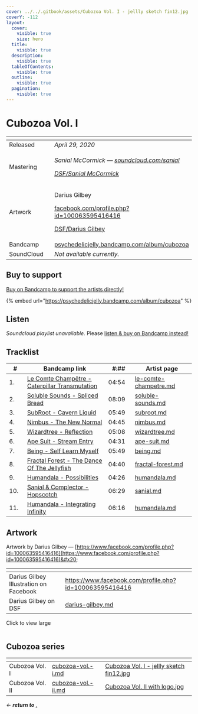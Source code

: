 ```yaml
---
cover: ../../.gitbook/assets/Cubozoa Vol. I - jellly sketch fin12.jpg
coverY: -112
layout:
  cover:
    visible: true
    size: hero
  title:
    visible: true
  description:
    visible: true
  tableOfContents:
    visible: true
  outline:
    visible: true
  pagination:
    visible: true
---
```


# Cubozoa Vol. I

<table data-header-hidden><thead><tr><th width="144"></th><th></th></tr></thead><tbody><tr><td>Released</td><td><em>April 29, 2020</em></td></tr><tr><td>Mastering</td><td><p><em>Sanial McCormick —</em> <a href="https://soundcloud.com/sanial"><em>soundcloud.com/sanial</em></a> </p><p><a href="../../artists/mastering/sanial-mccormick.md"><em>DSF/Sanial McCormick</em></a> </p></td></tr><tr><td>Artwork</td><td><p>Darius Gilbey </p><p><a href="https://www.facebook.com/profile.php?id=100063595416416">facebook.com/profile.php?id=100063595416416</a></p><p><a href="../../artists/graphic/darius-gilbey.md">DSF/Darius Gilbey</a> </p></td></tr><tr><td>Bandcamp</td><td><a href="https://psychedelicjelly.bandcamp.com/album/cubozoa">psychedelicjelly.bandcamp.com/album/cubozoa</a></td></tr><tr><td>SoundCloud</td><td><em>Not available currently.</em></td></tr></tbody></table>

## Buy to support

[Buy on Bandcamp to support the artists directly!](https://psychedelicjelly.bandcamp.com/album/cubozoa)&#x20;

{% embed url="https://psychedelicjelly.bandcamp.com/album/cubozoa" %}

## Listen

_Soundcloud playlist unavailable._ Please [listen & buy on Bandcamp instead!](https://psychedelicjelly.bandcamp.com/album/cubozoa)&#x20;

## Tracklist

<table><thead><tr><th width="48">#</th><th width="388">Bandcamp link</th><th width="76">#:##</th><th width="214">Artist page</th></tr></thead><tbody><tr><td>1.</td><td><a href="https://psychedelicjelly.bandcamp.com/track/caterpillar-transmutation">Le Comte Champêtre - Caterpillar Transmutation</a> </td><td>04:54</td><td><a data-mention href="../../artists/musicians/le-comte-champetre.md">le-comte-champetre.md</a></td></tr><tr><td>2.</td><td><a href="https://psychedelicjelly.bandcamp.com/track/spliced-bread">Soluble Sounds - Spliced Bread</a> </td><td>08:09</td><td><a data-mention href="../../artists/musicians/soluble-sounds.md">soluble-sounds.md</a></td></tr><tr><td>3.</td><td><a href="https://psychedelicjelly.bandcamp.com/track/cavern-liquid">SubRoot - Cavern Liquid</a> </td><td>05:49</td><td><a data-mention href="../../artists/musicians/subroot.md">subroot.md</a></td></tr><tr><td>4.</td><td><a href="https://psychedelicjelly.bandcamp.com/track/the-new-normal">Nimbus - The New Normal</a> </td><td>04:45</td><td><a data-mention href="../../artists/musicians/nimbus.md">nimbus.md</a></td></tr><tr><td>5.</td><td><a href="https://psychedelicjelly.bandcamp.com/track/reflection">Wizardtree - Reflection</a> </td><td>05:08</td><td><a data-mention href="../../artists/musicians/wizardtree.md">wizardtree.md</a></td></tr><tr><td>6.</td><td><a href="https://psychedelicjelly.bandcamp.com/track/stream-entry">Ape Suit - Stream Entry</a> </td><td>04:31</td><td><a data-mention href="../../artists/musicians/ape-suit.md">ape-suit.md</a></td></tr><tr><td>7.</td><td><a href="https://psychedelicjelly.bandcamp.com/track/self-learn-myself">Being - Self Learn Myself</a> </td><td>05:49</td><td><a data-mention href="../../artists/musicians/being.md">being.md</a></td></tr><tr><td>8.</td><td><a href="https://psychedelicjelly.bandcamp.com/track/the-dance-of-the-jellyfish">Fractal Forest - The Dance Of The Jellyfish</a> </td><td>04:40</td><td><a data-mention href="../../artists/musicians/fractal-forest.md">fractal-forest.md</a></td></tr><tr><td>9.</td><td><a href="https://psychedelicjelly.bandcamp.com/track/possibilities">Humandala - Possibilities</a> </td><td>04:26</td><td><a data-mention href="../../artists/musicians/humandala.md">humandala.md</a></td></tr><tr><td>10.</td><td><a href="https://psychedelicjelly.bandcamp.com/track/hopscotch">Sanial &#x26; Complector - Hopscotch</a> </td><td>06:29</td><td><a data-mention href="../../artists/musicians/sanial.md">sanial.md</a></td></tr><tr><td>11.</td><td><a href="https://psychedelicjelly.bandcamp.com/track/integrating-infinity">Humandala - Integrating Infinity</a> </td><td>06:16</td><td><a data-mention href="../../artists/musicians/humandala.md">humandala.md</a></td></tr></tbody></table>

## Artwork

Artwork by Darius Gilbey — [https://www.facebook.com/profile.php?id=100063595416416](https://www.facebook.com/profile.php?id=100063595416416)&#x20;

<table data-card-size="large" data-view="cards"><thead><tr><th></th><th data-hidden data-card-target data-type="content-ref"></th></tr></thead><tbody><tr><td>Darius Gilbey Illustration on Facebook</td><td><a href="https://www.facebook.com/profile.php?id=100063595416416">https://www.facebook.com/profile.php?id=100063595416416</a></td></tr><tr><td>Darius Gilbey on DSF</td><td><a href="../../artists/graphic/darius-gilbey.md">darius-gilbey.md</a></td></tr></tbody></table>



Click to view large

<figure><img src="../../.gitbook/assets/Cubozoa Vol. I - jellly sketch fin12.jpg" alt=""><figcaption></figcaption></figure>

## Cubozoa series

<table data-view="cards"><thead><tr><th></th><th data-card-target data-type="content-ref"></th><th data-hidden data-card-cover data-type="files"></th></tr></thead><tbody><tr><td>Cubozoa Vol. I</td><td><a href="cubozoa-vol.-i.md">cubozoa-vol.-i.md</a></td><td><a href="../../.gitbook/assets/Cubozoa Vol. I - jellly sketch fin12.jpg">Cubozoa Vol. I - jellly sketch fin12.jpg</a></td></tr><tr><td>Cubozoa Vol. II</td><td><a href="cubozoa-vol.-ii.md">cubozoa-vol.-ii.md</a></td><td><a href="../../.gitbook/assets/Cubozoa Vol. II with logo.jpg">Cubozoa Vol. II with logo.jpg</a></td></tr></tbody></table>

_← **return to**_ [.](./ "mention")&#x20;
